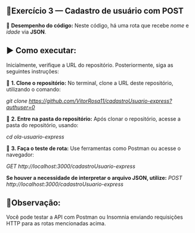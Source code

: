 ## 🚀Exercício 3 — Cadastro de usuário com POST
🔁 **Desempenho do código:** Neste código, há uma rota que recebe *nome* e *idade* via **JSON**.

## ▶️ Como executar:
Inicialmente, verifique a URL do repositório. Posteriormente, siga as seguintes instruções: 

📁 **1. Clone o repositório:** No terminal, clone a URL deste repositório, utilizando o comando:

*git clone https://github.com/VitorRosa11/cadastroUsuario-express?authuser=0*

📁 **2. Entre na pasta do repositório:** Após clonar o repositório, acesse a pasta do repositório, usando:

*cd ola-usuario-express*

📝 **3. Faça o teste de rota:** Use ferramentas como Postman ou acesse o navegador:

*GET http://localhost:3000/cadastroUsuario-express*

**Se houver a necessidade de interpretar o arquivo JSON, utilize:**
*POST http://localhost:3000/cadastroUsuario-express*

## 📝Observação:
Você pode testar a API com Postman ou Insomnia enviando requisições HTTP para as rotas mencionadas acima.
